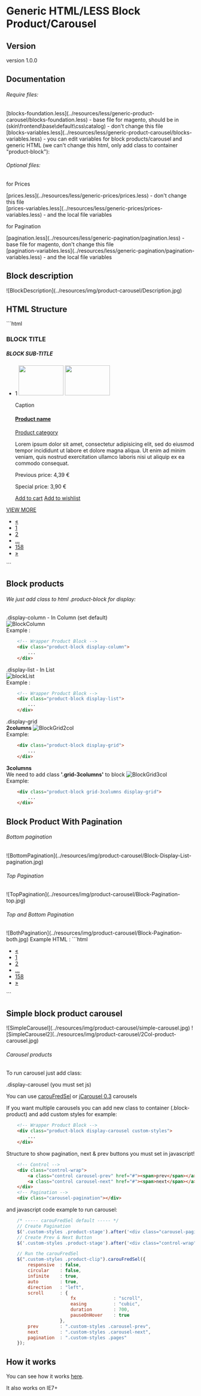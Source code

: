 Generic HTML/LESS Block Product/Carousel
================

<h2>Version</h2>
version 1.0.0

<h2>Documentation</h2>

<h6>Require files:</h6>
[blocks-foundation.less](../resources/less/generic-product-carousel/blocks-foundation.less) - base file for magento, should be in (skin\frontend\base\default\css\catalog) - don't change this file <br>
[blocks-variables.less](../resources/less/generic-product-carousel/blocks-variables.less) - you can edit variables for block products/carousel
and generic HTML (we can't change this html, only add class to container "product-block"):
<h6>Optional files:</h6>
<p>for Prices</p>
[prices.less](../resources/less/generic-prices/prices.less) - don't change this file <br>
[prices-variables.less](../resources/less/generic-prices/prices-variables.less) - and the local file variables
<p>for Pagination</p>
[pagination.less](../resources/less/generic-pagination/pagination.less) - base file for magento, don't change this file <br>
[pagination-variables.less](../resources/less/generic-pagination/pagination-variables.less) - and the local file variables

<h2>Block description</h2>  
![BlockDescription](../resources/img/product-carousel/Description.jpg)
<h2>HTML Structure</h2>
```html
    <!-- Wrapper Product Block -->
    <div class="product-block">
        <!-- Block Title -->
        <h3 class="block-title"><span class="icon"></span>BLOCK TITLE</h3>
        <h5 class="block-subtitle">BLOCK SUB-TITLE</h5>
        <!-- Product Stage -->
        <div class="product-stage">
            <!-- Product Clip -->
            <ul class="product-clip">
                <li itemtype="http://data-vocabulary.org/Product" itemscope="">
                    <!-- Item -->
                    <div class="product-item">
                        <!-- Number -->
                        <span class="number">1</span>
                        <!-- Product image -->
                        <!-- Product image without link -->
                        <img class="image" src="http://placehold.it/120x80/4C4266/ffffff" width="120" height="80" alt="" itemprop="image" />
                        <!-- Product image with link -->
                        <a class="image-link" href="#" title="" ><img src="http://placehold.it/120x80/4C4266/ffffff" width="120" height="80" alt="" itemprop="image" /></a>
                        <!-- Caption -->
                        <div class="caption"><p>Caption</p></div>
                        <!-- Product detail -->
                        <div class="detail">
                            <!-- Product info -->
                            <div class="info">
                                <!-- Product name -->
                                <h4 class="product-name"><a href="#" itemprop="name">Product name</a></h4>
                                <!-- Product category -->
                                <a class="product-category" href="#" itemprop="category">Product category</a>
                                <!-- Product description -->
                                <p class="product-description" itemprop="description">Lorem ipsum dolor sit amet, consectetur adipisicing elit, sed do eiusmod tempor incididunt ut labore et dolore magna aliqua. Ut enim ad minim veniam, quis nostrud exercitation ullamco laboris nisi ut aliquip ex ea commodo consequat.</p>
                            </div>
                            <!-- Product rating -->
                            <div class="rating" title="Quality" data-rating="4"><meta itemprop="rating" content="4" /></div>
                            <!-- Price Box -->
                            <div class="price-box" itemtype="http://data-vocabulary.org/Offer" itemscope="" itemprop="offerDetails">
                                <meta content="EUR" itemprop="currency">
                                <!-- Special price -->
                                <p class="old-price">
                                    <span class="price-label">Previous price:</span>
                                    <span class="price">4,39&nbsp;€</span>
                                </p>
                                <!-- Current price -->
                                <p class="special-price" itemprop="price">
                                    <span class="price-label">Special price:</span>
                                    <span class="price">3,90&nbsp;€</span>
                                </p>
                            </div>
                            <!-- Product buttons -->
                            <div class="product-buttons">
                                <!-- Button add to cart -->
                                <a class="btn add-to-cart" href="#"><span>Add to cart</span></a>
                                <!-- Button add to wishlist -->
                                <a class="btn add-to-wishlist" href="#"><span>Add to wishlist</span></a>
                            </div>
                        </div>
                    </div>
                </li>
            </ul>
        </div>
        <!-- Bottom text -->
        <div class="bottom-text">
            <a href="#"><span>VIEW MORE</span></a>
        </div>
        <!-- Pagination -->
            <ul class="pagination-container">
                <li class="pagination-previous disabled">
                    <a class="previous" href="#" title="Previous">«</a>
                </li>
                <li class="active">
                    <a href="#">1</a>
                </li>
                <li>
                    <a href="/">2</a>
                </li>
                <li class="disabled dots">
                    <a href="#">...</a>
                </li>
                <li>
                    <a href="/">158</a>
                </li>
                <li class="pagination-next">
                    <a class="next" href="/" title="Next">»</a>
                </li>
            </ul>
    </div>
```

<h2>Block products</h2>
<h6>We just add class to html .product-block for display:</h6>

.display-column - In Column (set default) <br>
![BlockColumn](../resources/img/product-carousel/Block-Display-block.jpg)  
Example :
```html
    <!-- Wrapper Product Block -->
    <div class="product-block display-column">
        ...
    </div>
```  
.display-list - In List <br>
![blockList](../resources/img/product-carousel/Block-Display-List.jpg)  
Example :
```html
    <!-- Wrapper Product Block -->
    <div class="product-block display-list">
        ...
    </div>
```  
.display-grid<br>
**2columns**
![BlockGrid2col](../resources/img/product-carousel/Block-Display-Grid-2col.jpg)  
Example:  
```html
    <div class="product-block display-grid">
        ...
    </div>
```  
**3columns**  
We need to add class **'.grid-3columns'** to block
![BlockGrid3col](../resources/img/product-carousel/Block-Display-Grid.jpg)  
Example:  
```html
    <div class="product-block grid-3columns display-grid">
        ...
    </div>
```  

<h2>Block Product With Pagination</h2>
<h6>Bottom pagination</h6>
![BottomPagination](../resources/img/product-carousel/Block-Display-List-pagination.jpg)
<h6>Top Pagination</h6>
![TopPagination](../resources/img/product-carousel/Block-Pagination-top.jpg)
<h6>Top and Bottom Pagination</h6>
![BothPagination](../resources/img/product-carousel/Block-Pagination-both.jpg)
Example HTML :  
```html
    <!-- Pagination -->
    <ul class="pagination-container">
        <li class="pagination-previous disabled">
            <a class="previous" href="#" title="Previous">«</a>
        </li>
        <li class="active">
            <a href="#">1</a>
        </li>
        <li>
            <a href="/">2</a>
        </li>
        <li class="disabled dots">
            <a href="#">...</a>
        </li>
        <li>
            <a href="/">158</a>
        </li>
        <li class="pagination-next">
            <a class="next" href="/" title="Next">»</a>
        </li>
    </ul>
```
<h2>Simple block product carousel</h2>
![SimpleCarousel](../resources/img/product-carousel/simple-carousel.jpg)
![SimpleCarousel2](../resources/img/product-carousel/2Col-product-carousel.jpg)  
<h6>Carousel products</h6>

To run carousel just add class:

.display-carousel (you must set js)

You can use <a href="http://caroufredsel.dev7studios.com/">carouFredSel</a> or <a href="https://github.com/jsor/jcarousel">jCarousel 0.3</a> carousels

If you want multiple carousels you can add new class to container (.block-product) and add custom styles for example:
```html
    <!-- Wrapper Product Block -->
    <div class="product-block display-carousel custom-styles">
        ...
    </div>
```

Structure to show pagination, next & prev buttons you must set in javascript!
```html
    <!-- Control -->
    <div class="control-wrap">
        <a class="control carousel-prev" href="#"><span>prev</span></a>
        <a class="control carousel-next" href="#"><span>next</span></a>
    </div>
    <!-- Pagination -->
    <div class="carousel-pagination"></div>
```

and javascript code example to run carousel:

```javascript
    /* ----- carouFredSel default ----- */
    // Create Pagination
    $('.custom-styles .product-stage').after('<div class="carousel-pagination pages"></div>');
    // Create Prev & Next Button
    $('.custom-styles .product-stage').after('<div class="control-wrap"><a class="control carousel-prev" href="#"><span>prev</span></a> <a class="control carousel-next" href="#"><span>next</span></a></div>');

    // Run the carouFredSel
    $(".custom-styles .product-clip").carouFredSel({
        responsive  : false,
        circular    : false,
        infinite    : true,
        auto        : true,
        direction   : "left",
        scroll      : {
                        fx              : "scroll",
                        easing          : "cubic",
                        duration        : 700,
                        pauseOnHover    : true
                    },
        prev        : ".custom-styles .carousel-prev",
        next        : ".custom-styles .carousel-next",
        pagination  : ".custom-styles .pages"
    });
```

<h2>How it works</h2>
You can see how it works <a href="http://http://generic.balmor.eu/product-carousel/">here</a>.

It also works on IE7+
